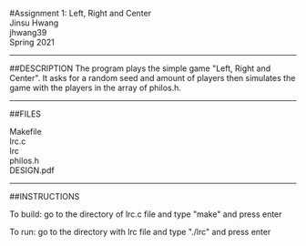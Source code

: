#Assignment 1: Left, Right and Center  
Jinsu Hwang  
jhwang39  
Spring 2021  

-----------
##DESCRIPTION
The program plays the simple game "Left, Right and Center". It asks for a random seed and amount of players then simulates the game with the players in the array of philos.h.

-----------
##FILES

Makefile  
lrc.c  
lrc  
philos.h  
DESIGN.pdf  

-----------
##INSTRUCTIONS

To build: go to the directory of lrc.c file and type "make" and press enter

To run: go to the directory with lrc file and type "./lrc" and press enter
